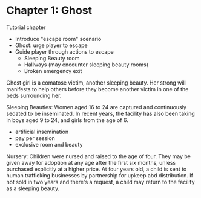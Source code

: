 # Chapter 1: Ghost

Tutorial chapter
- Introduce "escape room" scenario
- Ghost: urge player to escape
- Guide player through actions to escape
  - Sleeping Beauty room
  - Hallways (may encounter sleeping beauty rooms)
  - Broken emergency exit

Ghost girl is a comatose victim, another sleeping beauty. Her strong will manifests to help others before they become another victim in one of the beds surrounding her.

Sleeping Beauties: Women aged 16 to 24 are captured and continuously sedated to be inseminated. In recent years, the facility has also been taking in boys aged 9 to 24, and girls from the age of 6.
- artificial insemination
- pay per session
- exclusive room and beauty

Nursery: Children were nursed and raised to the age of four. They may be given away for adoption at any age after the first six months, unless purchased explicitly at a higher price. At four years old, a child is sent to human trafficking businesses by partnership for upkeep abd distribution. If not sold in two years and there's a request, a child may return to the facility as a sleeping beauty.